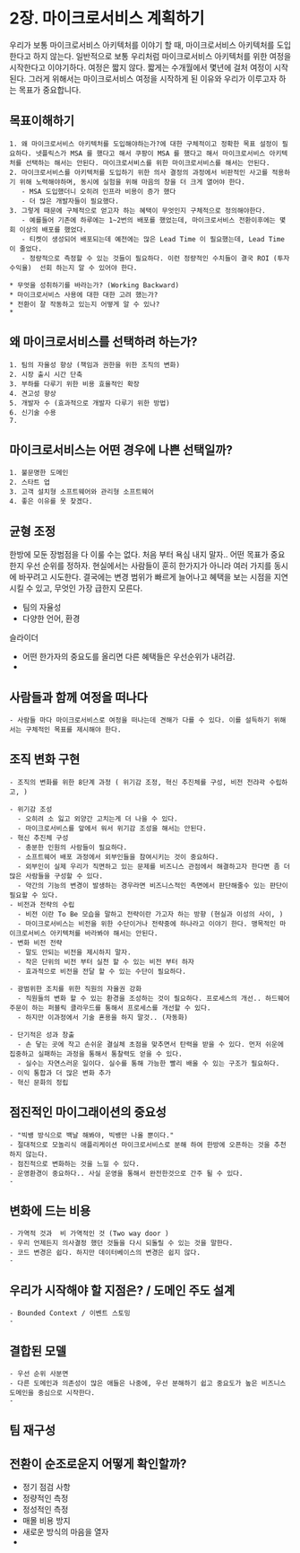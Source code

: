 # 2장. 마이크로서비스 계획하기

우리가 보통 마이크로서비스 아키텍처를 이야기 할 때, 마이크로서비스 아키텍처를 도입한다고 하지 않는다. 일반적으로 보통 우리처럼 마이크로서비스 아키텍처를 위한 여정을 시작한다고 이야기하다. 여정은 짧지 않다. 짧게는 수개월에서 몇년에 걸처 여정이 시작된다.  그러게 위해서는 마이크로서비스 여정을 시작하게 된 이유와 우리가 이루고자 하는 목표가 중요합니다.

## 목표이해하기
    1. 왜 마이크로서비스 아키텍처를 도입해야하는가?에 대한 구체적이고 정확한 목표 설정이 필요하다. 넷플릭스가 MSA 를 했다고 해서 쿠팡이 MSA 를 했다고 해서 마이크로서비스 아키텍처를 선택하는 해서는 안된다. 마이크로서비스를 위한 마이크로서비스를 해서는 안된다.
    2. 마이크로서비스를 아키텍처를 도입하기 위한 의사 결정의 과정에서 비판적인 사고를 적용하기 위해 노력해야하며, 동시에 실험을 위해 마음의 창을 더 크게 열어야 한다.
       - MSA 도입했더니 오히려 인프라 비용이 증가 했다
       - 더 많은 개발자들이 필요했다.
    3. 그렇게 때문에 구체적으로 얻고자 하는 혜택이 무엇인지 구체적으로 정의해야한다.
       - 예를들어 기존에 하루에는 1~2번의 배포를 했었는데, 마이크로서비스 전환이후에는 몇회 이상의 배포를 했었다.
       - 티켓이 생성되어 배포되는데 예전에는 많은 Lead Time 이 필요했는데, Lead Time 이 줄었다.
       - 정량적으로 측정할 수 있는 것들이 필요하다. 이런 정량적인 수치들이 결국 ROI (투자수익율)  선회 하는지 알 수 있어야 한다.

    * 무엇을 성취하기를 바라는가? (Working Backward)
    * 마이크로서비스 사용에 대한 대한 고려 했는가? 
    * 전환이 잘 작동하고 있는지 어떻게 알 수 있나?
    * 

## 왜 마이크로서비스를 선택하려 하는가?
    1. 팀의 자율성 향상 (책임과 권한을 위한 조직의 변화)
    2. 시장 출시 시간 단축
    3. 부하를 다루기 위한 비용 효율적인 확장
    4. 견고성 향상
    5. 개발자 수 (효과적으로 개발자 다루기 위한 방법)
    6. 신기술 수용
    7. 

## 마이크로서비스는 어떤 경우에 나쁜 선택일까?
    1. 불문명한 도메인
    2. 스타트 업
    3. 고객 설치형 소프트웨어와 관리형 소프트웨어 
    4. 좋은 이유를 못 찾겠다.

## 균형 조정
   한방에 모둔 장범점을 다 이룰 수는 없다. 처음 부터 욕심 내지 말자.. 
   어떤 목표가 중요한지 우선 순위를 정하자. 
   현실에서는 사람들이 훈히 한가지가 아니라 여러 가지를 동시에 바꾸려고 시도한다.  결국에는 변경 범위가 빠르게 늘어나고 혜택을 보는 시점을 지연시킬 수 있고,
   무엇인 가장 급한지 모른다.

   - 팀의 자율성
   - 다양한 언어, 환경

  슬라이더
   - 어떤 한가자의 중요도를 올리면 다른 혜택들은 우선순위가 내려감.
   - 

## 사람들과 함께 여정을 떠나다
    - 사람들 마다 마이크로서비스로 여정을 떠나는데 견해가 다를 수 있다. 이를 설득하기 위해서는 구체적인 목표를 제시해야 한다.

## 조직 변화 구현
    - 조직의 변화를 위한 8단계 과정 ( 위기감 조정, 혁신 추진체를 구성, 비전 전랴곽 수립하고, )

    - 위기감 조성
      - 오히려 소 잃고 외양간 고치는게 더 나을 수 있다. 
      - 마이크로서비스를 앞에서 워서 위기감 조성을 해서는 안된다.
    - 혁신 추진체 구성
      - 충분한 인원의 사람들이 필요하다.
      - 소프트웨어 배포 과정에서 외부인들을 참여시키는 것이 중요하다.
      - 외부인이 실제 우리가 직면하고 있는 문제를 비즈니스 관점에서 해결하고자 한다면 좀 더 많은 사람들을 구성할 수 있다.
      - 약간의 기능의 변경이 발생하는 경우라면 비즈니스적인 측면에서 판단해줄수 있는 판단이 필요할 수 있다.
    - 비전과 전략의 수립
      - 비전 이란 To Be 모습을 말하고 전략이란 가고자 하는 방향 (현실과 이성의 사이, )
      - 마이크로서비스는 비전을 위한 수단이거나 전략중에 하나라고 이야기 한다. 맹목적인 마이크로서비스 아키텍처를 바라봐야 해서는 안된다.
    - 변화 비전 전략
      - 말도 안되는 비전을 제시하지 말자.
      - 작은 단위의 비전 부터 실천 할 수 있는 비전 부터 하자
      - 효과적으로 비전을 전달 할 수 있는 수단이 필요하다.

    - 광범위한 조치를 위한 직원의 자율권 강화
      - 직원들의 변화 할 수 있는 환경을 조성하는 것이 필요하다. 프로세스의 개선.. 하드웨어 주문이 하는 퍼블릭 클라우드를 통해서 프로세스를 개선할 수 있다.
      - 하지만 이과정에서 기술 횬용을 하지 말것.. (자동화)

    - 단기적은 성과 창출
      - 손 닿는 곳에 작고 손쉬운 결실체 초점을 맞추면서 탄력을 받을 수 있다. 먼저 쉬운에 집중하고 실패하는 과정을 통해서 통찰력도 얻을 수 있다. 
      - 실수는 자연스러운 일이다. 실수를 통해 가능한 빨리 배울 수 있는 구조가 필요하다.
    - 이익 통합과 더 많은 변화 추가
    - 혁신 문화의 정립

## 점진적인 마이그래이션의 중요성
    - "빅뱅 방식으로 백날 해봐야, 빅뱅만 나올 뿐이다."
    - 절대적으로 모놀리식 애플리케이션 마이크로서비스로 분해 하여 한방에 오픈하는 것을 추천하지 않는다. 
    - 점진적으로 변화하는 것을 느낄 수 있다.
    - 운영환경이 중요하다.. 사실 운영을 통해서 완전한것으로 간주 될 수 있다.
    - 

## 변화에 드는 비용
    - 가역적 것과  비 가역적인 것 (Two way door )
    - 우리 언제든지 의사결정 했던 것들을 다시 되돌릴 수 있는 것을 말한다.
    - 코드 변경은 쉽다. 하지만 데이터베이스의 변경은 쉽지 않다.
    - 

## 우리가 시작해야 할 지점은? / 도메인 주도 설계
    - Bounded Context / 이벤트 스토밍
    - 
## 결합된 모델
    - 우선 순위 사분면
    - 다른 도메인과 의존성이 많은 애들은 나중에, 우선 분해하기 쉽고 중요도가 높은 비즈니스 도메인을 중심으로 시작한다.
    - 
## 팀 재구성


## 전환이 순조로운지 어떻게 확인할까?
  - 정기 점검 사항
  - 정량적인 측정
  - 정성적인 측정
  - 매몰 비용 방지 
  - 새로운 방식의 마음을 열자
  - 

